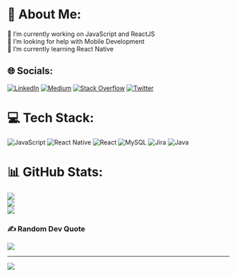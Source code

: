 # 💫 About Me:
🔭 I’m currently working on JavaScript and ReactJS<br>🤝 I’m looking for help with Mobile Development<br>🌱 I’m currently learning React Native


## 🌐 Socials:
[![LinkedIn](https://img.shields.io/badge/LinkedIn-%230077B5.svg?logo=linkedin&logoColor=white)](https://linkedin.com/in/https://www.linkedin.com/in/yakupkok) [![Medium](https://img.shields.io/badge/Medium-12100E?logo=medium&logoColor=white)](https://medium.com/@https://medium.com/@yakupcia) [![Stack Overflow](https://img.shields.io/badge/-Stackoverflow-FE7A16?logo=stack-overflow&logoColor=white)](https://stackoverflow.com/users/22748871) [![Twitter](https://img.shields.io/badge/Twitter-%231DA1F2.svg?logo=Twitter&logoColor=white)](https://twitter.com/https://twitter.com/yakupcia) 

# 💻 Tech Stack:
![JavaScript](https://img.shields.io/badge/javascript-%23323330.svg?style=for-the-badge&logo=javascript&logoColor=%23F7DF1E) ![React Native](https://img.shields.io/badge/react_native-%2320232a.svg?style=for-the-badge&logo=react&logoColor=%2361DAFB) ![React](https://img.shields.io/badge/react-%2320232a.svg?style=for-the-badge&logo=react&logoColor=%2361DAFB) ![MySQL](https://img.shields.io/badge/mysql-%2300000f.svg?style=for-the-badge&logo=mysql&logoColor=white) ![Jira](https://img.shields.io/badge/jira-%230A0FFF.svg?style=for-the-badge&logo=jira&logoColor=white) ![Java](https://img.shields.io/badge/java-%23ED8B00.svg?style=for-the-badge&logo=openjdk&logoColor=white)
# 📊 GitHub Stats:
![](https://github-readme-stats.vercel.app/api?username=yakupcia&theme=react&hide_border=false&include_all_commits=false&count_private=false)<br/>
![](https://github-readme-streak-stats.herokuapp.com/?user=yakupcia&theme=react&hide_border=false)<br/>
![](https://github-readme-stats.vercel.app/api/top-langs/?username=yakupcia&theme=react&hide_border=false&include_all_commits=false&count_private=false&layout=compact)

### ✍️ Random Dev Quote
![](https://quotes-github-readme.vercel.app/api?type=horizontal&theme=radical)

---
[![](https://visitcount.itsvg.in/api?id=yakupcia&icon=0&color=1)](https://visitcount.itsvg.in)

<!-- Proudly created with GPRM ( https://gprm.itsvg.in ) -->
